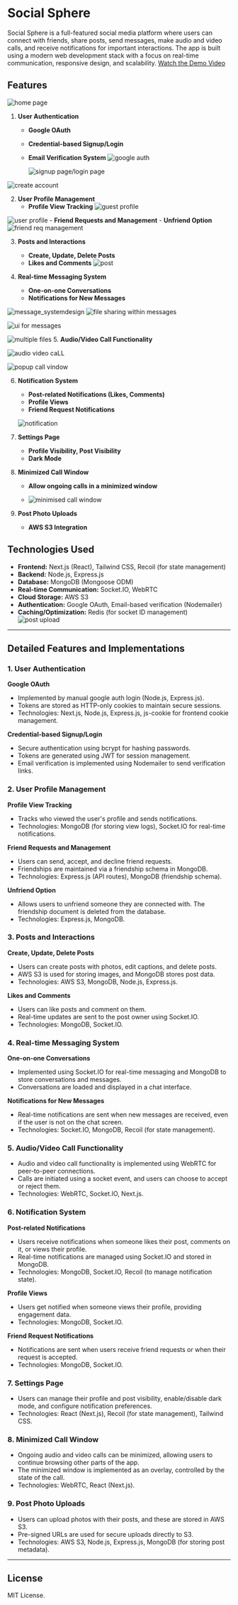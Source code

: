 # Social Sphere

Social Sphere is a full-featured social media platform where users can connect with friends, share posts,
send messages, make audio and video calls, and receive notifications for important interactions. The app is
built using a modern web development stack with a focus on real-time communication, responsive design, and scalability.
[Watch the Demo Video](https://youtu.be/JfLvUZNR1N4?si=etmFEfb3rMAYxwQ3)

## Features
![home page](https://private-user-images.githubusercontent.com/114551368/375241269-b393abb5-1774-4252-a5e4-a23793177528.png?jwt=eyJhbGciOiJIUzI1NiIsInR5cCI6IkpXVCJ9.eyJpc3MiOiJnaXRodWIuY29tIiwiYXVkIjoicmF3LmdpdGh1YnVzZXJjb250ZW50LmNvbSIsImtleSI6ImtleTUiLCJleHAiOjE3Mjg1NTg2NjksIm5iZiI6MTcyODU1ODM2OSwicGF0aCI6Ii8xMTQ1NTEzNjgvMzc1MjQxMjY5LWIzOTNhYmI1LTE3NzQtNDI1Mi1hNWU0LWEyMzc5MzE3NzUyOC5wbmc_WC1BbXotQWxnb3JpdGhtPUFXUzQtSE1BQy1TSEEyNTYmWC1BbXotQ3JlZGVudGlhbD1BS0lBVkNPRFlMU0E1M1BRSzRaQSUyRjIwMjQxMDEwJTJGdXMtZWFzdC0xJTJGczMlMkZhd3M0X3JlcXVlc3QmWC1BbXotRGF0ZT0yMDI0MTAxMFQxMTA2MDlaJlgtQW16LUV4cGlyZXM9MzAwJlgtQW16LVNpZ25hdHVyZT1mOWY3ZjM4ZTNhZjExNDViY2I3MTA5YWI0MTM1OGYyYmQyYzI1MWIxYTgyYmJhMzFlZTQ0OTJkNzA0NzUzNzFkJlgtQW16LVNpZ25lZEhlYWRlcnM9aG9zdCJ9.s2-6AFirJNN0KHOpy7LlUq3x8p4FFsvJi-qWmFSK8gU)

1. **User Authentication**
    - **Google OAuth**
    - **Credential-based Signup/Login**
    - **Email Verification System**
      ![google auth ](https://private-user-images.githubusercontent.com/114551368/375242235-58119e5a-a028-4e1f-b61a-ad1790ab5a28.png?jwt=eyJhbGciOiJIUzI1NiIsInR5cCI6IkpXVCJ9.eyJpc3MiOiJnaXRodWIuY29tIiwiYXVkIjoicmF3LmdpdGh1YnVzZXJjb250ZW50LmNvbSIsImtleSI6ImtleTUiLCJleHAiOjE3Mjg1NTc5MTEsIm5iZiI6MTcyODU1NzYxMSwicGF0aCI6Ii8xMTQ1NTEzNjgvMzc1MjQyMjM1LTU4MTE5ZTVhLWEwMjgtNGUxZi1iNjFhLWFkMTc5MGFiNWEyOC5wbmc_WC1BbXotQWxnb3JpdGhtPUFXUzQtSE1BQy1TSEEyNTYmWC1BbXotQ3JlZGVudGlhbD1BS0lBVkNPRFlMU0E1M1BRSzRaQSUyRjIwMjQxMDEwJTJGdXMtZWFzdC0xJTJGczMlMkZhd3M0X3JlcXVlc3QmWC1BbXotRGF0ZT0yMDI0MTAxMFQxMDUzMzFaJlgtQW16LUV4cGlyZXM9MzAwJlgtQW16LVNpZ25hdHVyZT0wZmY4MTBlNzhiNmQ4ZjUzOGIxZGEyMzQ4Nzk3OWY2OGYzYzU0ODU2NzA1OTVkZjU3NmY2ZTljZjg3ZGFkMGRkJlgtQW16LVNpZ25lZEhlYWRlcnM9aG9zdCJ9.QweswirZB7Uoswx805Mxc2M29KPjZBc4W5csNnmY-6A)

      ![signup page/login page](https://private-user-images.githubusercontent.com/114551368/375242242-6ad7fef9-9f8c-4f40-83d7-965a09229eb9.png?jwt=eyJhbGciOiJIUzI1NiIsInR5cCI6IkpXVCJ9.eyJpc3MiOiJnaXRodWIuY29tIiwiYXVkIjoicmF3LmdpdGh1YnVzZXJjb250ZW50LmNvbSIsImtleSI6ImtleTUiLCJleHAiOjE3Mjg1NTc5MTEsIm5iZiI6MTcyODU1NzYxMSwicGF0aCI6Ii8xMTQ1NTEzNjgvMzc1MjQyMjQyLTZhZDdmZWY5LTlmOGMtNGY0MC04M2Q3LTk2NWEwOTIyOWViOS5wbmc_WC1BbXotQWxnb3JpdGhtPUFXUzQtSE1BQy1TSEEyNTYmWC1BbXotQ3JlZGVudGlhbD1BS0lBVkNPRFlMU0E1M1BRSzRaQSUyRjIwMjQxMDEwJTJGdXMtZWFzdC0xJTJGczMlMkZhd3M0X3JlcXVlc3QmWC1BbXotRGF0ZT0yMDI0MTAxMFQxMDUzMzFaJlgtQW16LUV4cGlyZXM9MzAwJlgtQW16LVNpZ25hdHVyZT0zNWY0NjkwN2VkZjlhNmJiY2I5ZmYyMWQyOGNmNmEzNTNiOWRiYzY2YjRhZjU3NTUyY2JkNzFlMjllMTEyNmI3JlgtQW16LVNpZ25lZEhlYWRlcnM9aG9zdCJ9.6OILRIX-itrAYvhiHgAk5L0nK-8DbefHx_L2EDpjhZw)

![create account](https://private-user-images.githubusercontent.com/114551368/375242262-1ed6eedf-d9b2-4d41-bb9b-e96ffa9c3e6a.png?jwt=eyJhbGciOiJIUzI1NiIsInR5cCI6IkpXVCJ9.eyJpc3MiOiJnaXRodWIuY29tIiwiYXVkIjoicmF3LmdpdGh1YnVzZXJjb250ZW50LmNvbSIsImtleSI6ImtleTUiLCJleHAiOjE3Mjg1NTc5MTEsIm5iZiI6MTcyODU1NzYxMSwicGF0aCI6Ii8xMTQ1NTEzNjgvMzc1MjQyMjYyLTFlZDZlZWRmLWQ5YjItNGQ0MS1iYjliLWU5NmZmYTljM2U2YS5wbmc_WC1BbXotQWxnb3JpdGhtPUFXUzQtSE1BQy1TSEEyNTYmWC1BbXotQ3JlZGVudGlhbD1BS0lBVkNPRFlMU0E1M1BRSzRaQSUyRjIwMjQxMDEwJTJGdXMtZWFzdC0xJTJGczMlMkZhd3M0X3JlcXVlc3QmWC1BbXotRGF0ZT0yMDI0MTAxMFQxMDUzMzFaJlgtQW16LUV4cGlyZXM9MzAwJlgtQW16LVNpZ25hdHVyZT0yNDJhZWUwMWNiNGI0Njk1MDI5MzA4ZmIxNDJlNmJhYmQ1YTE1MTBlMzA2MzY5ZWU0NGU3NjBiYjBhMTY0MGNmJlgtQW16LVNpZ25lZEhlYWRlcnM9aG9zdCJ9.lUB0H65HDBUAXnxHgJF37Wn5lZHcZC6-tVc8wRVbV2I)




      
2. **User Profile Management**
    - **Profile View Tracking**
  ![guest profile](https://private-user-images.githubusercontent.com/114551368/375348246-d3508303-101f-493d-995e-a6754851356b.png?jwt=eyJhbGciOiJIUzI1NiIsInR5cCI6IkpXVCJ9.eyJpc3MiOiJnaXRodWIuY29tIiwiYXVkIjoicmF3LmdpdGh1YnVzZXJjb250ZW50LmNvbSIsImtleSI6ImtleTUiLCJleHAiOjE3Mjg1NTg2NjksIm5iZiI6MTcyODU1ODM2OSwicGF0aCI6Ii8xMTQ1NTEzNjgvMzc1MzQ4MjQ2LWQzNTA4MzAzLTEwMWYtNDkzZC05OTVlLWE2NzU0ODUxMzU2Yi5wbmc_WC1BbXotQWxnb3JpdGhtPUFXUzQtSE1BQy1TSEEyNTYmWC1BbXotQ3JlZGVudGlhbD1BS0lBVkNPRFlMU0E1M1BRSzRaQSUyRjIwMjQxMDEwJTJGdXMtZWFzdC0xJTJGczMlMkZhd3M0X3JlcXVlc3QmWC1BbXotRGF0ZT0yMDI0MTAxMFQxMTA2MDlaJlgtQW16LUV4cGlyZXM9MzAwJlgtQW16LVNpZ25hdHVyZT0zZTk3YTE3ZjEwYTZmYzQ0MDE4NTE4MjA4MGFkZDkzNWNmM2I3Y2Q4OTQ0MWI4NjM3NmIyMjJlYmIyNzA2MDc4JlgtQW16LVNpZ25lZEhlYWRlcnM9aG9zdCJ9.CSGNgFsBLNVgNfwQuqUNmGl3oFHzgxF3kgEBOEGOLOE)


![user profile](https://private-user-images.githubusercontent.com/114551368/375241213-f7428029-46bd-4849-b0e7-fcb8ff85c29a.png?jwt=eyJhbGciOiJIUzI1NiIsInR5cCI6IkpXVCJ9.eyJpc3MiOiJnaXRodWIuY29tIiwiYXVkIjoicmF3LmdpdGh1YnVzZXJjb250ZW50LmNvbSIsImtleSI6ImtleTUiLCJleHAiOjE3Mjg1NTg2NjksIm5iZiI6MTcyODU1ODM2OSwicGF0aCI6Ii8xMTQ1NTEzNjgvMzc1MjQxMjEzLWY3NDI4MDI5LTQ2YmQtNDg0OS1iMGU3LWZjYjhmZjg1YzI5YS5wbmc_WC1BbXotQWxnb3JpdGhtPUFXUzQtSE1BQy1TSEEyNTYmWC1BbXotQ3JlZGVudGlhbD1BS0lBVkNPRFlMU0E1M1BRSzRaQSUyRjIwMjQxMDEwJTJGdXMtZWFzdC0xJTJGczMlMkZhd3M0X3JlcXVlc3QmWC1BbXotRGF0ZT0yMDI0MTAxMFQxMTA2MDlaJlgtQW16LUV4cGlyZXM9MzAwJlgtQW16LVNpZ25hdHVyZT03NDlkNmU1MmFiM2U0NTY0NTllMjZkOTA1ZmFhNmM2OWQ0NWU0N2VkY2NlN2M2MzE3MGY1Y2FkZDMwY2RiZjY0JlgtQW16LVNpZ25lZEhlYWRlcnM9aG9zdCJ9.72V33KsXJAA4nuHgu03X8-P9S5eHWHsN0VFo5YJvbx8)
    - **Friend Requests and Management**
    - **Unfriend Option**
  ![friend req management](https://private-user-images.githubusercontent.com/114551368/375241335-678962a1-5596-4db4-b773-f7e4ea599ba5.png?jwt=eyJhbGciOiJIUzI1NiIsInR5cCI6IkpXVCJ9.eyJpc3MiOiJnaXRodWIuY29tIiwiYXVkIjoicmF3LmdpdGh1YnVzZXJjb250ZW50LmNvbSIsImtleSI6ImtleTUiLCJleHAiOjE3Mjg1NTg2NjksIm5iZiI6MTcyODU1ODM2OSwicGF0aCI6Ii8xMTQ1NTEzNjgvMzc1MjQxMzM1LTY3ODk2MmExLTU1OTYtNGRiNC1iNzczLWY3ZTRlYTU5OWJhNS5wbmc_WC1BbXotQWxnb3JpdGhtPUFXUzQtSE1BQy1TSEEyNTYmWC1BbXotQ3JlZGVudGlhbD1BS0lBVkNPRFlMU0E1M1BRSzRaQSUyRjIwMjQxMDEwJTJGdXMtZWFzdC0xJTJGczMlMkZhd3M0X3JlcXVlc3QmWC1BbXotRGF0ZT0yMDI0MTAxMFQxMTA2MDlaJlgtQW16LUV4cGlyZXM9MzAwJlgtQW16LVNpZ25hdHVyZT1mOTZmYzQ4MzI3NDk5MzhmNjkwOTkyY2Q0YzU5NTQ3Y2FlY2VjMjAxOWRmYjk1YTlmMTM3MTNkMGUxZTkyOGFiJlgtQW16LVNpZ25lZEhlYWRlcnM9aG9zdCJ9.UTfMiJi9J2ZjoRoPucNaVJCktWxHxdyN8Xs1KRSZVZ0)
    
3. **Posts and Interactions**
    - **Create, Update, Delete Posts**
    - **Likes and Comments**
  ![post ](https://private-user-images.githubusercontent.com/114551368/375242215-d6f0be11-30ab-4974-997d-7b3d9c472ad6.png?jwt=eyJhbGciOiJIUzI1NiIsInR5cCI6IkpXVCJ9.eyJpc3MiOiJnaXRodWIuY29tIiwiYXVkIjoicmF3LmdpdGh1YnVzZXJjb250ZW50LmNvbSIsImtleSI6ImtleTUiLCJleHAiOjE3Mjg1NTg2NjksIm5iZiI6MTcyODU1ODM2OSwicGF0aCI6Ii8xMTQ1NTEzNjgvMzc1MjQyMjE1LWQ2ZjBiZTExLTMwYWItNDk3NC05OTdkLTdiM2Q5YzQ3MmFkNi5wbmc_WC1BbXotQWxnb3JpdGhtPUFXUzQtSE1BQy1TSEEyNTYmWC1BbXotQ3JlZGVudGlhbD1BS0lBVkNPRFlMU0E1M1BRSzRaQSUyRjIwMjQxMDEwJTJGdXMtZWFzdC0xJTJGczMlMkZhd3M0X3JlcXVlc3QmWC1BbXotRGF0ZT0yMDI0MTAxMFQxMTA2MDlaJlgtQW16LUV4cGlyZXM9MzAwJlgtQW16LVNpZ25hdHVyZT1hOGQzZDQzYzQ4YmZiNTdlNTcxN2QwYmZmYWNlNzdjZjk4YzZkM2ZjNDkyMTEwYmJlYWZlYzc3MmRiZjUxMWJkJlgtQW16LVNpZ25lZEhlYWRlcnM9aG9zdCJ9.PnasgN-Gg5gfJKmuf5a7P4I89HEtZt02p3stUNGo1W0)

4. **Real-time Messaging System**
    - **One-on-one Conversations**
    - **Notifications for New Messages**

![message_systemdesign](https://private-user-images.githubusercontent.com/114551368/375348264-0d90b017-cde5-4823-bab7-a39fdfcc92ac.png?jwt=eyJhbGciOiJIUzI1NiIsInR5cCI6IkpXVCJ9.eyJpc3MiOiJnaXRodWIuY29tIiwiYXVkIjoicmF3LmdpdGh1YnVzZXJjb250ZW50LmNvbSIsImtleSI6ImtleTUiLCJleHAiOjE3Mjg1NTg2NjksIm5iZiI6MTcyODU1ODM2OSwicGF0aCI6Ii8xMTQ1NTEzNjgvMzc1MzQ4MjY0LTBkOTBiMDE3LWNkZTUtNDgyMy1iYWI3LWEzOWZkZmNjOTJhYy5wbmc_WC1BbXotQWxnb3JpdGhtPUFXUzQtSE1BQy1TSEEyNTYmWC1BbXotQ3JlZGVudGlhbD1BS0lBVkNPRFlMU0E1M1BRSzRaQSUyRjIwMjQxMDEwJTJGdXMtZWFzdC0xJTJGczMlMkZhd3M0X3JlcXVlc3QmWC1BbXotRGF0ZT0yMDI0MTAxMFQxMTA2MDlaJlgtQW16LUV4cGlyZXM9MzAwJlgtQW16LVNpZ25hdHVyZT01NTE5MWQ2ZDk4MWE2YmJhZTExMDc2MGIyZTEzNWE2MWU1M2EzNTNmZDFhOTA3NzA0Yjc2MzZmNzFiYWY5MDRmJlgtQW16LVNpZ25lZEhlYWRlcnM9aG9zdCJ9.uWoz8klj-Bo1fl5xYPFxTrnHk_yGeCveCkOl_wnKgXo)
![file sharing within messages](https://private-user-images.githubusercontent.com/114551368/375242281-ce8344ad-0147-4598-a49c-181eb6d9c677.png?jwt=eyJhbGciOiJIUzI1NiIsInR5cCI6IkpXVCJ9.eyJpc3MiOiJnaXRodWIuY29tIiwiYXVkIjoicmF3LmdpdGh1YnVzZXJjb250ZW50LmNvbSIsImtleSI6ImtleTUiLCJleHAiOjE3Mjg1NTc5MTEsIm5iZiI6MTcyODU1NzYxMSwicGF0aCI6Ii8xMTQ1NTEzNjgvMzc1MjQyMjgxLWNlODM0NGFkLTAxNDctNDU5OC1hNDljLTE4MWViNmQ5YzY3Ny5wbmc_WC1BbXotQWxnb3JpdGhtPUFXUzQtSE1BQy1TSEEyNTYmWC1BbXotQ3JlZGVudGlhbD1BS0lBVkNPRFlMU0E1M1BRSzRaQSUyRjIwMjQxMDEwJTJGdXMtZWFzdC0xJTJGczMlMkZhd3M0X3JlcXVlc3QmWC1BbXotRGF0ZT0yMDI0MTAxMFQxMDUzMzFaJlgtQW16LUV4cGlyZXM9MzAwJlgtQW16LVNpZ25hdHVyZT02MTRlYzBkMzFhYWM5YTQzOGZiYmE4ZDg4YzgzZmY2Y2M0NWE4NTgzOWEwYzY1ZTlhNTA5MDczMDgzYzIyODYwJlgtQW16LVNpZ25lZEhlYWRlcnM9aG9zdCJ9.ZldAAxlQpdr4q1DlyuiJ4HxNMbG-TfE4GiMZRSco7s8)


![ui for messages](https://private-user-images.githubusercontent.com/114551368/375348259-c21f2e61-4009-4665-8a4e-926f766ba5c9.png?jwt=eyJhbGciOiJIUzI1NiIsInR5cCI6IkpXVCJ9.eyJpc3MiOiJnaXRodWIuY29tIiwiYXVkIjoicmF3LmdpdGh1YnVzZXJjb250ZW50LmNvbSIsImtleSI6ImtleTUiLCJleHAiOjE3Mjg1NTg2NjksIm5iZiI6MTcyODU1ODM2OSwicGF0aCI6Ii8xMTQ1NTEzNjgvMzc1MzQ4MjU5LWMyMWYyZTYxLTQwMDktNDY2NS04YTRlLTkyNmY3NjZiYTVjOS5wbmc_WC1BbXotQWxnb3JpdGhtPUFXUzQtSE1BQy1TSEEyNTYmWC1BbXotQ3JlZGVudGlhbD1BS0lBVkNPRFlMU0E1M1BRSzRaQSUyRjIwMjQxMDEwJTJGdXMtZWFzdC0xJTJGczMlMkZhd3M0X3JlcXVlc3QmWC1BbXotRGF0ZT0yMDI0MTAxMFQxMTA2MDlaJlgtQW16LUV4cGlyZXM9MzAwJlgtQW16LVNpZ25hdHVyZT00NmI5YmU2NWIxZDMxNWI3NzhiOTk0Yjc1YWVmMzViNTY2ZTkwMDcwYTVhODJkMTMwYWU5OGE0MzBjODhiNGViJlgtQW16LVNpZ25lZEhlYWRlcnM9aG9zdCJ9.nzWTYl8Uta7hujsAYnlhgxIAGEEj3YzLLlQ_Q-35wg0)

![multiple files](https://private-user-images.githubusercontent.com/114551368/375348254-14c73c1f-b6e4-4c9d-8e94-26c1209800a6.png?jwt=eyJhbGciOiJIUzI1NiIsInR5cCI6IkpXVCJ9.eyJpc3MiOiJnaXRodWIuY29tIiwiYXVkIjoicmF3LmdpdGh1YnVzZXJjb250ZW50LmNvbSIsImtleSI6ImtleTUiLCJleHAiOjE3Mjg1NTg2NjksIm5iZiI6MTcyODU1ODM2OSwicGF0aCI6Ii8xMTQ1NTEzNjgvMzc1MzQ4MjU0LTE0YzczYzFmLWI2ZTQtNGM5ZC04ZTk0LTI2YzEyMDk4MDBhNi5wbmc_WC1BbXotQWxnb3JpdGhtPUFXUzQtSE1BQy1TSEEyNTYmWC1BbXotQ3JlZGVudGlhbD1BS0lBVkNPRFlMU0E1M1BRSzRaQSUyRjIwMjQxMDEwJTJGdXMtZWFzdC0xJTJGczMlMkZhd3M0X3JlcXVlc3QmWC1BbXotRGF0ZT0yMDI0MTAxMFQxMTA2MDlaJlgtQW16LUV4cGlyZXM9MzAwJlgtQW16LVNpZ25hdHVyZT00Yjg5YmY2NGYzNTQzNmI4OWI2ZDQxYjQ3ODU0YjlhYjE0NThmYzcyZTJjN2RlMzlmZTRkZWM5NTQwZWJhNWI2JlgtQW16LVNpZ25lZEhlYWRlcnM9aG9zdCJ9.cZd36QhAmThEhj-YU7oTGgZyhf0BpegHLe0XvATueAE)
5. **Audio/Video Call Functionality**


![audio video caLL](https://private-user-images.githubusercontent.com/114551368/375241376-6c9158f9-146e-4b7e-abf0-50072c2f3161.png?jwt=eyJhbGciOiJIUzI1NiIsInR5cCI6IkpXVCJ9.eyJpc3MiOiJnaXRodWIuY29tIiwiYXVkIjoicmF3LmdpdGh1YnVzZXJjb250ZW50LmNvbSIsImtleSI6ImtleTUiLCJleHAiOjE3Mjg1NTg2NjksIm5iZiI6MTcyODU1ODM2OSwicGF0aCI6Ii8xMTQ1NTEzNjgvMzc1MjQxMzc2LTZjOTE1OGY5LTE0NmUtNGI3ZS1hYmYwLTUwMDcyYzJmMzE2MS5wbmc_WC1BbXotQWxnb3JpdGhtPUFXUzQtSE1BQy1TSEEyNTYmWC1BbXotQ3JlZGVudGlhbD1BS0lBVkNPRFlMU0E1M1BRSzRaQSUyRjIwMjQxMDEwJTJGdXMtZWFzdC0xJTJGczMlMkZhd3M0X3JlcXVlc3QmWC1BbXotRGF0ZT0yMDI0MTAxMFQxMTA2MDlaJlgtQW16LUV4cGlyZXM9MzAwJlgtQW16LVNpZ25hdHVyZT1lMjZkOTY4M2VmMzYzYzhiMGIzOTIzMGFjNmI5OTBmMGExMDA3NDU1NWY5NzdmYTI5N2MwNTMwZTM0ZjVkZDhhJlgtQW16LVNpZ25lZEhlYWRlcnM9aG9zdCJ9.l_NbyhL3kUiC34ohYhiqz_1PzKgrGX83KoH0oOA4GkY)

![popup call vindow](https://private-user-images.githubusercontent.com/114551368/375241389-8db79602-d689-44df-b878-8634cb7113ed.png?jwt=eyJhbGciOiJIUzI1NiIsInR5cCI6IkpXVCJ9.eyJpc3MiOiJnaXRodWIuY29tIiwiYXVkIjoicmF3LmdpdGh1YnVzZXJjb250ZW50LmNvbSIsImtleSI6ImtleTUiLCJleHAiOjE3Mjg1NTg2NjksIm5iZiI6MTcyODU1ODM2OSwicGF0aCI6Ii8xMTQ1NTEzNjgvMzc1MjQxMzg5LThkYjc5NjAyLWQ2ODktNDRkZi1iODc4LTg2MzRjYjcxMTNlZC5wbmc_WC1BbXotQWxnb3JpdGhtPUFXUzQtSE1BQy1TSEEyNTYmWC1BbXotQ3JlZGVudGlhbD1BS0lBVkNPRFlMU0E1M1BRSzRaQSUyRjIwMjQxMDEwJTJGdXMtZWFzdC0xJTJGczMlMkZhd3M0X3JlcXVlc3QmWC1BbXotRGF0ZT0yMDI0MTAxMFQxMTA2MDlaJlgtQW16LUV4cGlyZXM9MzAwJlgtQW16LVNpZ25hdHVyZT1mZWIwNTlkNDY5MTFhM2FjODQ4OTAyMDY3MjU1MzMzNDNiMWI5OGE1YjUwMmNhMWI0YjNmNDA0YmY5Yjg3MTZhJlgtQW16LVNpZ25lZEhlYWRlcnM9aG9zdCJ9.mCBj51kaQuaJvlLa5xrxODMHBluo1TzrrdBgoQQd7ZI)

6. **Notification System**
    - **Post-related Notifications (Likes, Comments)**
    - **Profile Views**
    - **Friend Request Notifications**
  
    ![notification](https://private-user-images.githubusercontent.com/114551368/375241249-a062c502-5269-418e-bad0-92aecadb421a.png?jwt=eyJhbGciOiJIUzI1NiIsInR5cCI6IkpXVCJ9.eyJpc3MiOiJnaXRodWIuY29tIiwiYXVkIjoicmF3LmdpdGh1YnVzZXJjb250ZW50LmNvbSIsImtleSI6ImtleTUiLCJleHAiOjE3Mjg1NTg2NjksIm5iZiI6MTcyODU1ODM2OSwicGF0aCI6Ii8xMTQ1NTEzNjgvMzc1MjQxMjQ5LWEwNjJjNTAyLTUyNjktNDE4ZS1iYWQwLTkyYWVjYWRiNDIxYS5wbmc_WC1BbXotQWxnb3JpdGhtPUFXUzQtSE1BQy1TSEEyNTYmWC1BbXotQ3JlZGVudGlhbD1BS0lBVkNPRFlMU0E1M1BRSzRaQSUyRjIwMjQxMDEwJTJGdXMtZWFzdC0xJTJGczMlMkZhd3M0X3JlcXVlc3QmWC1BbXotRGF0ZT0yMDI0MTAxMFQxMTA2MDlaJlgtQW16LUV4cGlyZXM9MzAwJlgtQW16LVNpZ25hdHVyZT03NTE2Mzc2YmFhMGJiMmMyOWZmNjFlNTk0YjlhOWYwOWYxMWRiMzE5MzRkNjk0MmE2ZmJlNThlNTQ5YjZmOGY3JlgtQW16LVNpZ25lZEhlYWRlcnM9aG9zdCJ9.XLGMWvl1IUEGDHdBrGipFzR8VIAf9U3HSJ_s0O8VVww)
7. **Settings Page**
    - **Profile Visibility, Post Visibility**
    - **Dark Mode**
8. **Minimized Call Window**
    - **Allow ongoing calls in a minimized window**
  
    - ![minimised call window](https://private-user-images.githubusercontent.com/114551368/375241389-8db79602-d689-44df-b878-8634cb7113ed.png?jwt=eyJhbGciOiJIUzI1NiIsInR5cCI6IkpXVCJ9.eyJpc3MiOiJnaXRodWIuY29tIiwiYXVkIjoicmF3LmdpdGh1YnVzZXJjb250ZW50LmNvbSIsImtleSI6ImtleTUiLCJleHAiOjE3Mjg1NTg2NjksIm5iZiI6MTcyODU1ODM2OSwicGF0aCI6Ii8xMTQ1NTEzNjgvMzc1MjQxMzg5LThkYjc5NjAyLWQ2ODktNDRkZi1iODc4LTg2MzRjYjcxMTNlZC5wbmc_WC1BbXotQWxnb3JpdGhtPUFXUzQtSE1BQy1TSEEyNTYmWC1BbXotQ3JlZGVudGlhbD1BS0lBVkNPRFlMU0E1M1BRSzRaQSUyRjIwMjQxMDEwJTJGdXMtZWFzdC0xJTJGczMlMkZhd3M0X3JlcXVlc3QmWC1BbXotRGF0ZT0yMDI0MTAxMFQxMTA2MDlaJlgtQW16LUV4cGlyZXM9MzAwJlgtQW16LVNpZ25hdHVyZT1mZWIwNTlkNDY5MTFhM2FjODQ4OTAyMDY3MjU1MzMzNDNiMWI5OGE1YjUwMmNhMWI0YjNmNDA0YmY5Yjg3MTZhJlgtQW16LVNpZ25lZEhlYWRlcnM9aG9zdCJ9.mCBj51kaQuaJvlLa5xrxODMHBluo1TzrrdBgoQQd7ZI)
9. **Post Photo Uploads**
    - **AWS S3 Integration**

## Technologies Used

- **Frontend:** Next.js (React), Tailwind CSS, Recoil (for state management)
- **Backend:** Node.js, Express.js
- **Database:** MongoDB (Mongoose ODM)
- **Real-time Communication:** Socket.IO, WebRTC
- **Cloud Storage:** AWS S3
- **Authentication:** Google OAuth, Email-based verification (Nodemailer)
- **Caching/Optimization:** Redis (for socket ID management)
![post upload](https://private-user-images.githubusercontent.com/114551368/375241213-f7428029-46bd-4849-b0e7-fcb8ff85c29a.png?jwt=eyJhbGciOiJIUzI1NiIsInR5cCI6IkpXVCJ9.eyJpc3MiOiJnaXRodWIuY29tIiwiYXVkIjoicmF3LmdpdGh1YnVzZXJjb250ZW50LmNvbSIsImtleSI6ImtleTUiLCJleHAiOjE3Mjg1NTg2NjksIm5iZiI6MTcyODU1ODM2OSwicGF0aCI6Ii8xMTQ1NTEzNjgvMzc1MjQxMjEzLWY3NDI4MDI5LTQ2YmQtNDg0OS1iMGU3LWZjYjhmZjg1YzI5YS5wbmc_WC1BbXotQWxnb3JpdGhtPUFXUzQtSE1BQy1TSEEyNTYmWC1BbXotQ3JlZGVudGlhbD1BS0lBVkNPRFlMU0E1M1BRSzRaQSUyRjIwMjQxMDEwJTJGdXMtZWFzdC0xJTJGczMlMkZhd3M0X3JlcXVlc3QmWC1BbXotRGF0ZT0yMDI0MTAxMFQxMTA2MDlaJlgtQW16LUV4cGlyZXM9MzAwJlgtQW16LVNpZ25hdHVyZT03NDlkNmU1MmFiM2U0NTY0NTllMjZkOTA1ZmFhNmM2OWQ0NWU0N2VkY2NlN2M2MzE3MGY1Y2FkZDMwY2RiZjY0JlgtQW16LVNpZ25lZEhlYWRlcnM9aG9zdCJ9.72V33KsXJAA4nuHgu03X8-P9S5eHWHsN0VFo5YJvbx8)
---

## Detailed Features and Implementations

### 1. User Authentication
**Google OAuth**  
- Implemented by manual google  auth login  (Node.js, Express.js).
- Tokens are stored as HTTP-only cookies to maintain secure sessions.
- Technologies: Next.js, Node.js, Express.js, js-cookie for frontend cookie management.

**Credential-based Signup/Login**  
- Secure authentication using bcrypt for hashing passwords.
- Tokens are generated using JWT for session management.
- Email verification is implemented using Nodemailer to send verification links.

### 2. User Profile Management
**Profile View Tracking**  
- Tracks who viewed the user's profile and sends notifications.
- Technologies: MongoDB (for storing view logs), Socket.IO for real-time notifications.

**Friend Requests and Management**  
- Users can send, accept, and decline friend requests.
- Friendships are maintained via a friendship schema in MongoDB.
- Technologies: Express.js (API routes), MongoDB (friendship schema).

**Unfriend Option**  
- Allows users to unfriend someone they are connected with. The friendship document is deleted from the database.
- Technologies: Express.js, MongoDB.

### 3. Posts and Interactions
**Create, Update, Delete Posts**  
- Users can create posts with photos, edit captions, and delete posts.
- AWS S3 is used for storing images, and MongoDB stores post data.
- Technologies: AWS S3, MongoDB, Node.js, Express.js.

**Likes and Comments**  
- Users can like posts and comment on them.
- Real-time updates are sent to the post owner using Socket.IO.
- Technologies: MongoDB, Socket.IO.

### 4. Real-time Messaging System
**One-on-one Conversations**  
- Implemented using Socket.IO for real-time messaging and MongoDB to store conversations and messages.
- Conversations are loaded and displayed in a chat interface.

**Notifications for New Messages**  
- Real-time notifications are sent when new messages are received, even if the user is not on the chat screen.
- Technologies: Socket.IO, MongoDB, Recoil (for state management).

### 5. Audio/Video Call Functionality
- Audio and video call functionality is implemented using WebRTC for peer-to-peer connections.
- Calls are initiated using a socket event, and users can choose to accept or reject them.
- Technologies: WebRTC, Socket.IO, Next.js.

### 6. Notification System
**Post-related Notifications**  
- Users receive notifications when someone likes their post, comments on it, or views their profile.
- Real-time notifications are managed using Socket.IO and stored in MongoDB.
- Technologies: MongoDB, Socket.IO, Recoil (to manage notification state).

**Profile Views**  
- Users get notified when someone views their profile, providing engagement data.
- Technologies: MongoDB, Socket.IO.

**Friend Request Notifications**  
- Notifications are sent when users receive friend requests or when their request is accepted.
- Technologies: MongoDB, Socket.IO.

### 7. Settings Page
- Users can manage their profile and post visibility, enable/disable dark mode, and configure notification preferences.
- Technologies: React (Next.js), Recoil (for state management), Tailwind CSS.

### 8. Minimized Call Window
- Ongoing audio and video calls can be minimized, allowing users to continue browsing other parts of the app.
- The minimized window is implemented as an overlay, controlled by the state of the call.
- Technologies: WebRTC, React (Next.js).

### 9. Post Photo Uploads
- Users can upload photos with their posts, and these are stored in AWS S3.
- Pre-signed URLs are used for secure uploads directly to S3.
- Technologies: AWS S3, Node.js, Express.js, MongoDB (for storing post metadata).

---




## License

MIT License.

